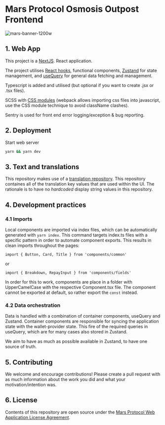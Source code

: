 # Mars Protocol Osmosis Outpost Frontend

![mars-banner-1200w](https://marsprotocol.io/banner.png)

## 1. Web App

This project is a [NextJS](https://nextjs.org/). React application.

The project utilises [React hooks](https://reactjs.org/docs/hooks-intro.html), functional components, [Zustand](https://github.com/pmndrs/zustand) for state management, and [useQuery](https://github.com/TanStack/query) for general data fetching and management.

Typescript is added and utilised (but optional if you want to create .jsx or .tsx files).

SCSS with [CSS modules](https://create-react-app.dev/docs/adding-a-css-modules-stylesheet) (webpack allows importing css files into javascript, use the CSS module technique to avoid className clashes).

Sentry is used for front end error logging/exception & bug reporting.

## 2. Deployment

Start web server

```bash
yarn && yarn dev
```

## 3. Text and translations

This repository makes use of a [translation repository](https://github.com/mars-protocol/translations). This repository containes all of the translation key values that are used within the UI. The rationale is to have no _hardcoded_ display string values in this repository.

## 4. Development practices

### 4.1 Imports

Local components are imported via index files, which can be automatically generated with `yarn index`. This command targets index.ts files with a specific pattern in order to automate component exports. This results in clean imports throughout the pages:

```
import { Button, Card, Title } from 'components/common'
```

or

```
import { Breakdown, RepayInput } from 'components/fields'
```

In order for this to work, components are place in a folder with UpperCamelCase with the respective Component.tsx file. The component cannot be exported at default, so rather export the `const` instead.

### 4.2 Data orchestration

Data is handled with a combination of container components, useQuery and Zustand. Container components are responsible for syncing the application state with the wallet-provider state. This fire of the required queries in useQuery, which are for many cases also stored in Zustand.

We aim to have as much as possible available in Zustand, to have one source of truth.

## 5. Contributing

We welcome and encourage contributions! Please create a pull request with as much information about the work you did and what your motivation/intention was.

## 6. License

Contents of this repository are open source under the [Mars Protocol Web Application License Agreement](./LICENSE).
